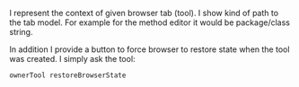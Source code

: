 I represent the context of given browser tab (tool).
I show kind of path to the tab model.
For example for the method editor it would be package/class string.

In addition I provide a button to force browser to restore state when the tool was created.
I simply ask the tool: 

	ownerTool restoreBrowserState
 
